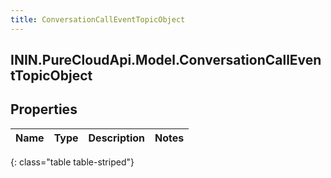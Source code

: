 ```yaml
---
title: ConversationCallEventTopicObject
---
```

## ININ.PureCloudApi.Model.ConversationCallEventTopicObject

## Properties

|Name | Type | Description | Notes|
|------------ | ------------- | ------------- | -------------|
{: class="table table-striped"}


